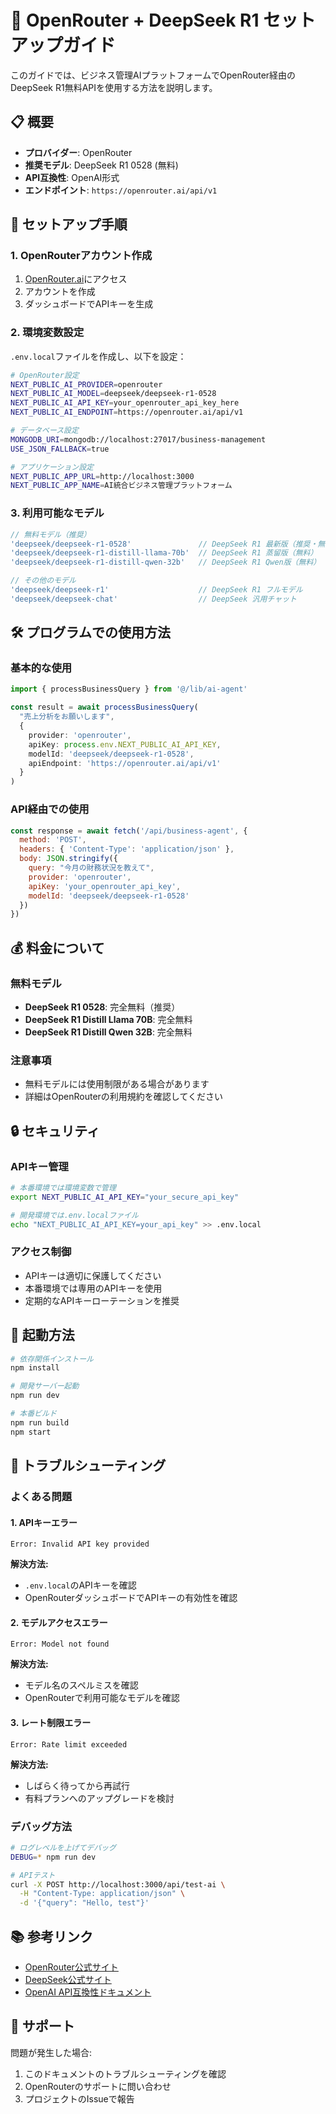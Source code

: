 # 🚀 OpenRouter + DeepSeek R1 セットアップガイド

このガイドでは、ビジネス管理AIプラットフォームでOpenRouter経由のDeepSeek R1無料APIを使用する方法を説明します。

## 📋 概要

- **プロバイダー**: OpenRouter
- **推奨モデル**: DeepSeek R1 0528 (無料)
- **API互換性**: OpenAI形式
- **エンドポイント**: `https://openrouter.ai/api/v1`

## 🔧 セットアップ手順

### 1. OpenRouterアカウント作成

1. [OpenRouter.ai](https://openrouter.ai)にアクセス
2. アカウントを作成
3. ダッシュボードでAPIキーを生成

### 2. 環境変数設定

`.env.local`ファイルを作成し、以下を設定：

```bash
# OpenRouter設定
NEXT_PUBLIC_AI_PROVIDER=openrouter
NEXT_PUBLIC_AI_MODEL=deepseek/deepseek-r1-0528
NEXT_PUBLIC_AI_API_KEY=your_openrouter_api_key_here
NEXT_PUBLIC_AI_ENDPOINT=https://openrouter.ai/api/v1

# データベース設定
MONGODB_URI=mongodb://localhost:27017/business-management
USE_JSON_FALLBACK=true

# アプリケーション設定
NEXT_PUBLIC_APP_URL=http://localhost:3000
NEXT_PUBLIC_APP_NAME=AI統合ビジネス管理プラットフォーム
```

### 3. 利用可能なモデル

```typescript
// 無料モデル（推奨）
'deepseek/deepseek-r1-0528'               // DeepSeek R1 最新版（推奨・無料）
'deepseek/deepseek-r1-distill-llama-70b'  // DeepSeek R1 蒸留版（無料）
'deepseek/deepseek-r1-distill-qwen-32b'   // DeepSeek R1 Qwen版（無料）

// その他のモデル
'deepseek/deepseek-r1'                    // DeepSeek R1 フルモデル
'deepseek/deepseek-chat'                  // DeepSeek 汎用チャット
```

## 🛠️ プログラムでの使用方法

### 基本的な使用

```typescript
import { processBusinessQuery } from '@/lib/ai-agent'

const result = await processBusinessQuery(
  "売上分析をお願いします",
  {
    provider: 'openrouter',
    apiKey: process.env.NEXT_PUBLIC_AI_API_KEY,
    modelId: 'deepseek/deepseek-r1-0528',
    apiEndpoint: 'https://openrouter.ai/api/v1'
  }
)
```

### API経由での使用

```javascript
const response = await fetch('/api/business-agent', {
  method: 'POST',
  headers: { 'Content-Type': 'application/json' },
  body: JSON.stringify({
    query: "今月の財務状況を教えて",
    provider: 'openrouter',
    apiKey: 'your_openrouter_api_key',
    modelId: 'deepseek/deepseek-r1-0528'
  })
})
```

## 💰 料金について

### 無料モデル
- **DeepSeek R1 0528**: 完全無料（推奨）
- **DeepSeek R1 Distill Llama 70B**: 完全無料
- **DeepSeek R1 Distill Qwen 32B**: 完全無料

### 注意事項
- 無料モデルには使用制限がある場合があります
- 詳細はOpenRouterの利用規約を確認してください

## 🔒 セキュリティ

### APIキー管理
```bash
# 本番環境では環境変数で管理
export NEXT_PUBLIC_AI_API_KEY="your_secure_api_key"

# 開発環境では.env.localファイル
echo "NEXT_PUBLIC_AI_API_KEY=your_api_key" >> .env.local
```

### アクセス制御
- APIキーは適切に保護してください
- 本番環境では専用のAPIキーを使用
- 定期的なAPIキーローテーションを推奨

## 🚀 起動方法

```bash
# 依存関係インストール
npm install

# 開発サーバー起動
npm run dev

# 本番ビルド
npm run build
npm start
```

## 🔧 トラブルシューティング

### よくある問題

#### 1. APIキーエラー
```
Error: Invalid API key provided
```

**解決方法:**
- `.env.local`のAPIキーを確認
- OpenRouterダッシュボードでAPIキーの有効性を確認

#### 2. モデルアクセスエラー
```
Error: Model not found
```

**解決方法:**
- モデル名のスペルミスを確認
- OpenRouterで利用可能なモデルを確認

#### 3. レート制限エラー
```
Error: Rate limit exceeded
```

**解決方法:**
- しばらく待ってから再試行
- 有料プランへのアップグレードを検討

### デバッグ方法

```bash
# ログレベルを上げてデバッグ
DEBUG=* npm run dev

# APIテスト
curl -X POST http://localhost:3000/api/test-ai \
  -H "Content-Type: application/json" \
  -d '{"query": "Hello, test"}'
```

## 📚 参考リンク

- [OpenRouter公式サイト](https://openrouter.ai)
- [DeepSeek公式サイト](https://www.deepseek.com)
- [OpenAI API互換性ドキュメント](https://openrouter.ai/docs)

## 🤝 サポート

問題が発生した場合:
1. このドキュメントのトラブルシューティングを確認
2. OpenRouterのサポートに問い合わせ
3. プロジェクトのIssueで報告
